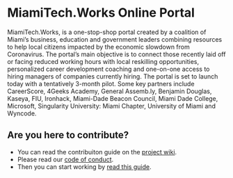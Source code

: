 # MiamiTech.Works Online Portal

MiamiTech.Works, is a one-stop-shop portal created by a coalition of Miami’s business, education and government leaders combining resources to help local citizens impacted by the economic slowdown from Coronavirus. The portal’s main objective is to connect those recently laid off or facing reduced working hours with local reskilling opportunities, personalized career development coaching and one-on-one access to hiring managers of companies currently hiring. The portal is set to launch today with a tentatively 3-month pilot. Some key partners include CareerScore, 4Geeks Academy, General Assemb.ly, Benjamin Douglas, Kaseya, FIU, Ironhack, Miami-Dade Beacon Council, Miami Dade College, Microsoft, Singularity University: Miami Chapter, University of Miami and Wyncode.

## Are you here to contribute? 

- You can read the contribuiton guide on the [project wiki](https://github.com/miamiworks/web/wiki).
- Please read our [code of conduct](./CODE_OF_CONDUCT.md).
- Then you can start working by [read this guide](./CONTRIBUTING.md).
